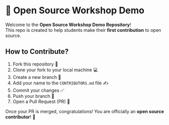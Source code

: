 # 🎉 Open Source Workshop Demo

Welcome to the **Open Source Workshop Demo Repository**!  
This repo is created to help students make their **first contribution** to open source.

## How to Contribute?
1. Fork this repository 🍴
2. Clone your fork to your local machine 💻
3. Create a new branch 🌱
4. Add your name to the `CONTRIBUTORS.md` file ✍️
5. Commit your changes ✅
6. Push your branch 🚀
7. Open a Pull Request (PR) 🎉

Once your PR is merged, congratulations! You are officially an **open source contributor**! 🙌

